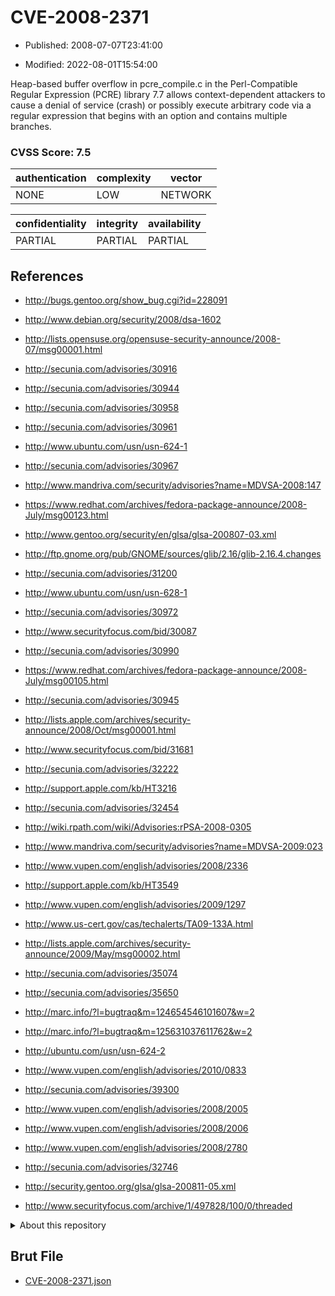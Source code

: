 # CVE-2008-2371

- Published: 2008-07-07T23:41:00

- Modified: 2022-08-01T15:54:00

Heap-based buffer overflow in pcre_compile.c in the Perl-Compatible Regular Expression (PCRE) library 7.7 allows context-dependent attackers to cause a denial of service (crash) or possibly execute arbitrary code via a regular expression that begins with an option and contains multiple branches.

### CVSS Score: **7.5**

| authentication | complexity | vector |
| --- | --- | --- |
| NONE | LOW | NETWORK |

| confidentiality | integrity | availability |
| --- | --- | --- |
| PARTIAL | PARTIAL | PARTIAL |

## References

* http://bugs.gentoo.org/show_bug.cgi?id=228091

* http://www.debian.org/security/2008/dsa-1602

* http://lists.opensuse.org/opensuse-security-announce/2008-07/msg00001.html

* http://secunia.com/advisories/30916

* http://secunia.com/advisories/30944

* http://secunia.com/advisories/30958

* http://secunia.com/advisories/30961

* http://www.ubuntu.com/usn/usn-624-1

* http://secunia.com/advisories/30967

* http://www.mandriva.com/security/advisories?name=MDVSA-2008:147

* https://www.redhat.com/archives/fedora-package-announce/2008-July/msg00123.html

* http://www.gentoo.org/security/en/glsa/glsa-200807-03.xml

* http://ftp.gnome.org/pub/GNOME/sources/glib/2.16/glib-2.16.4.changes

* http://secunia.com/advisories/31200

* http://www.ubuntu.com/usn/usn-628-1

* http://secunia.com/advisories/30972

* http://www.securityfocus.com/bid/30087

* http://secunia.com/advisories/30990

* https://www.redhat.com/archives/fedora-package-announce/2008-July/msg00105.html

* http://secunia.com/advisories/30945

* http://lists.apple.com/archives/security-announce/2008/Oct/msg00001.html

* http://www.securityfocus.com/bid/31681

* http://secunia.com/advisories/32222

* http://support.apple.com/kb/HT3216

* http://secunia.com/advisories/32454

* http://wiki.rpath.com/wiki/Advisories:rPSA-2008-0305

* http://www.mandriva.com/security/advisories?name=MDVSA-2009:023

* http://www.vupen.com/english/advisories/2008/2336

* http://support.apple.com/kb/HT3549

* http://www.vupen.com/english/advisories/2009/1297

* http://www.us-cert.gov/cas/techalerts/TA09-133A.html

* http://lists.apple.com/archives/security-announce/2009/May/msg00002.html

* http://secunia.com/advisories/35074

* http://secunia.com/advisories/35650

* http://marc.info/?l=bugtraq&m=124654546101607&w=2

* http://marc.info/?l=bugtraq&m=125631037611762&w=2

* http://ubuntu.com/usn/usn-624-2

* http://www.vupen.com/english/advisories/2010/0833

* http://secunia.com/advisories/39300

* http://www.vupen.com/english/advisories/2008/2005

* http://www.vupen.com/english/advisories/2008/2006

* http://www.vupen.com/english/advisories/2008/2780

* http://secunia.com/advisories/32746

* http://security.gentoo.org/glsa/glsa-200811-05.xml

* http://www.securityfocus.com/archive/1/497828/100/0/threaded

<details>
<summary>About this repository</summary> 

  This repository is part of the project [Live Hack CVE](https://github.com/Live-Hack-CVE). Main website can be found [www.live-hack.org](https://www.live-hack.org) 
  
  Made by [Sn0wAlice](https://github.com/Sn0wAlice) for the people that care about security and need to have a feed of the latest CVEs. Hope you enjoy it, don't forget to star the repo and follow me on [Twitter](https://twitter.com/Sn0wAlice) and [Github](https://github.com/Sn0wAlice). And that is my [personnal website](https://www.alice-snow.me/)

  - [Home Page](https://github.com/Live-Hack-CVE)
  - [Framework](https://github.com/Live-Hack-CVE/cve-framework)
  - [CVE database](https://github.com/Live-Hack-CVE/full_database)
  - [Changelog](https://github.com/Live-Hack-CVE/Changelog)
</details>

## Brut File

* [CVE-2008-2371.json](https://raw.githubusercontent.com/Live-Hack-CVE/full_database/main/cves/2008/CVE-2008-2371.json)


